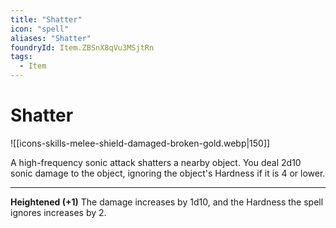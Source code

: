 ```yaml
---
title: "Shatter"
icon: "spell"
aliases: "Shatter"
foundryId: Item.ZBSnX8qVu3MSjtRn
tags:
  - Item
---
```


# Shatter
![[icons-skills-melee-shield-damaged-broken-gold.webp|150]]

A high-frequency sonic attack shatters a nearby object. You deal 2d10 sonic damage to the object, ignoring the object's Hardness if it is 4 or lower.

* * *

**Heightened (+1)** The damage increases by 1d10, and the Hardness the spell ignores increases by 2.
